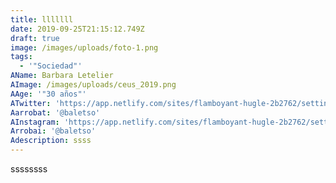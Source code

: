 ```yaml
---
title: lllllll
date: 2019-09-25T21:15:12.749Z
draft: true
image: /images/uploads/foto-1.png
tags:
  - '"Sociedad"'
AName: Barbara Letelier
AImage: /images/uploads/ceus_2019.png
AAge: '"30 años"'
ATwitter: 'https://app.netlify.com/sites/flamboyant-hugle-2b2762/settings/identity'
Aarrobat: '@baletso'
AInstagram: 'https://app.netlify.com/sites/flamboyant-hugle-2b2762/settings/identity'
Arrobai: '@baletso'
Adescription: ssss
---
```

ssssssss
